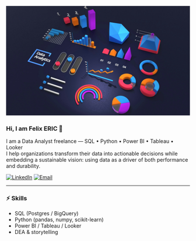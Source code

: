 <!-- Banner -->
<img src="assets/banner.png" alt="banner" style="width:100%; max-height:300px; object-fit:cover;" />

<!-- Intro -->
### Hi, I am Felix ERIC 👋  
I am a Data Analyst freelance — SQL • Python • Power BI • Tableau • Looker  
I help organizations transform their data into actionable decisions while embedding a sustainable vision: using data as a driver of both performance and durability.

<!-- Social badges -->
[![LinkedIn](https://img.shields.io/badge/LinkedIn-0A66C2?logo=linkedin&logoColor=white)](https://www.linkedin.com/in/felixeric/)
[![Email](https://img.shields.io/badge/Gmail-D14836?logo=gmail&logoColor=white)](mailto:felix-eric@hotmail.fr)

---

### ⚡ Skills
- SQL (Postgres / BigQuery)  
- Python (pandas, numpy, scikit-learn)  
- Power BI / Tableau  / Looker
- DEA & storytelling
